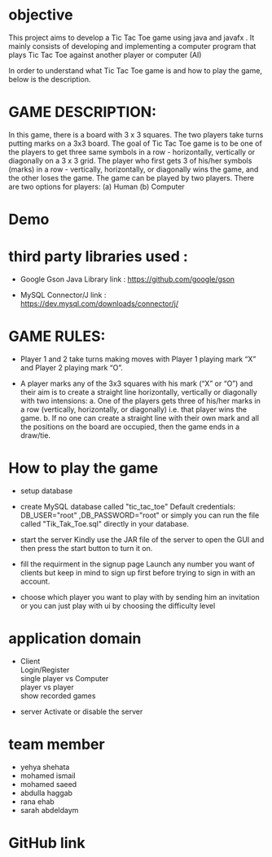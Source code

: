 
# objective 

This project aims to develop a Tic Tac Toe game using java and javafx . It mainly consists of developing and implementing a computer program that plays Tic Tac Toe against another player or computer (AI) 

In order to understand what Tic Tac Toe game is and how to play the game, below is the description.


# GAME DESCRIPTION:

In this game, there is a board with 3 x 3 squares.
The two players take turns putting marks on a 3x3 board. The goal of Tic Tac Toe game is to be one of the players to get three same symbols in a row - horizontally, vertically or diagonally on a 3 x 3 grid. The player who first gets 3 of his/her symbols (marks) in a row - vertically, horizontally, or diagonally wins the game, and the other loses the game. The game can be played by two players. There are two options for players: (a) Human (b) Computer

# Demo


# third party libraries used :
- Google Gson Java Library
link : https://github.com/google/gson

- MySQL Connector/J
link : https://dev.mysql.com/downloads/connector/j/

# GAME RULES:

- Player 1 and 2 take turns making moves with Player 1 playing mark “X” and Player 2 playing mark “O”.

- A player marks any of the 3x3 squares with his mark (“X” or “O”) and their aim is to create a straight line horizontally, vertically or  diagonally with two intensions:
a. One of the players gets three of his/her marks in a row (vertically, horizontally, or diagonally) i.e. that player wins the game.
b. If no one can create a straight line with their own mark and all the positions on the board are occupied, then the game ends in a draw/tie.



# How to play the game 

- setup database 

- create MySQL database called "tic_tac_toe" 
Default credentials: DB_USER="root" ,DB_PASSWORD="root"
or simply you can run the file called "Tik_Tak_Toe.sql" directly in your database.

- start the server
Kindly use the JAR file of the server to open the GUI and then press the start button to turn it on.

- fill the requirment in the signup page 
Launch any number you want of clients but keep in mind to sign up first before trying to sign in with an account.

- choose which player you want to play with by sending him an invitation or you can just play with ui by choosing the difficulty level 

# application domain

- Client                        
Login/Register                   
single player vs Computer     
player vs player            
show recorded games                              
              
- server 
Activate or disable the server

# team member 
- yehya shehata
- mohamed ismail 
- mohamed saeed 
- abdulla haggab 
- rana ehab
- sarah abdeldaym

# GitHub link 
